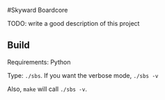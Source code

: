 #Skyward Boardcore

TODO: write a good description of this project


Build
----

Requirements: Python

Type: `./sbs`. If you want the verbose mode, `./sbs -v`

Also, `make` will call `./sbs -v`.
